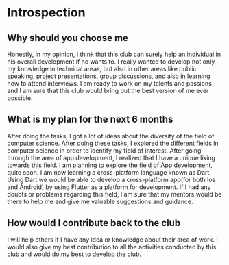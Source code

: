 # Introspection

## Why should you choose me

Honestly, in my opinion, I think that this club can surely help an individual in his overall development if he wants to. I really wanted to develop not only my knowledge in technical areas, but also in other areas like public speaking, project presentations, group discussions, and also in learning how to attend interviews. I am ready to work on my talents and passions and I am sure that this club would bring out the best version of me ever possible.

## What is my plan for the next 6 months

After doing the tasks, I got a lot of ideas about the diversity of the field of computer science. After doing these tasks, I explored the different fields in computer science in order to identify my field of interest. After going through the area of app development, I realized that I have a unique liking towards this field. I am planning to explore the field of App development, quite soon. I am now learning a cross-platform language known as Dart. Using Dart we would be able to develop a cross-platform app(for both Ios and Android) by using Flutter as a platform for development. If I had any doubts or problems regarding this field, I am sure that my mentors would be there to help me and give me valuable suggestions and guidance.

## How would I contribute back to the club

I will help others if I have any idea or knowledge about their area of work. I would also give my best contribution to all the activities conducted by this club and would do my best to develop the club.
